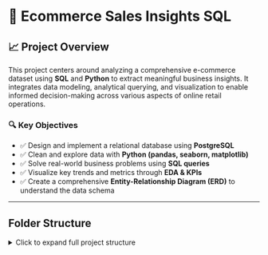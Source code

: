 # 🛒 Ecommerce Sales Insights SQL

## 📈 Project Overview

This project centers around analyzing a comprehensive e-commerce dataset using **SQL** and **Python** to extract meaningful business insights. It integrates data modeling, analytical querying, and visualization to enable informed decision-making across various aspects of online retail operations.

### 🔍 Key Objectives

- ✅ Design and implement a relational database using **PostgreSQL**
- ✅ Clean and explore data with **Python (pandas, seaborn, matplotlib)**
- ✅ Solve real-world business problems using **SQL queries**
- ✅ Visualize key trends and metrics through **EDA & KPIs**
- ✅ Create a comprehensive **Entity-Relationship Diagram (ERD)** to understand the data schema
---

##  Folder Structure

<details>
<summary>Click to expand full project structure</summary>

```text
Ecommerce_Sales_Insights_SQL/
│
├── datasets/
│   ├── Raw_data/                         # Contains original raw CSV files
│   └── cleaned_data/                     # Cleaned and preprocessed data used for analysis
│
├── notebooks/
│   ├── E-Commerce_data_cleaning.ipynb    # Data cleaning using pandas
│   ├── EDA_analysis_visualizations.ipynb # Basic EDA Functionality and EDA graphs using seaborn & matplotlib
│   └── run_sql_queries_and_export_results.ipynb # Run SQL queries & export results
│
├── SQL_Database/
│   ├── Defining_the_Tables.sql           # PostgreSQL table schema
│   └── load_cleaned_data.py              # Script to load data into PostgreSQL
│
├── bussiness_queries_result/
│   ├── query_01_top_sellers.sql
│   ├── ...
│   └── query_20_delivery_performance.sql # Finalized SQL queries
│   ├── query_01_result_top_sellers.csv
│   └── query_20_result_delivery_performance.csv
│
├── outputs/
│   ├── query_results/                    # Results exported via Python
│   │   ├── query_01_top_sellers_result.csv
│   │   └── ...
│   └── eda_missing_summary/              # Summary tables from EDA
│
├── diagrams/
│   └── ERD_E-Commerce.png                # Final ERD image
│
└── README.md                             # Project documentation
---


